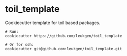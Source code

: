 # toil_template

Cookiecutter template for toil based packages.

    # Run:
    cookiecutter https://github.com/leukgen/toil_template

    # Or for ssh:
    cookiecutter git@github.com:leukgen/toil_template.git
